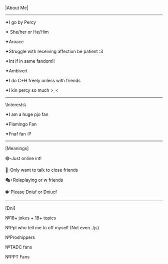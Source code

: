 |About Me|

-------------
✦I go by Percy

✦ She/her or He/Him

✦Aroace

✦Struggle with receiving affection be patient :3 

✦Int if in same fandom!!

✦Ambivert

✦I do C+H freely unless with friends

✦I kin percy so much >_<

------------------------------
\Interests\

✦I am a huge pjo fan

✦Flamingo Fan

✦Fnaf fan :P

------------------------------
[Meanings]

🟢-Just online int!

💬-Only want to talk to close friends

🎭+Roleplaying or w friends

⛔-Please Dniuf or Dniucf

-----------------------------------
[Dni]

№18+ jokes + 18+ topics

№Ppl who tell me to off myself (Not even ./js)

№Proshippers

№TADC fans

№PPT Fans
